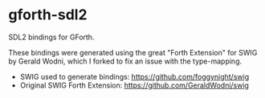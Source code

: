 # gforth-sdl2

SDL2 bindings for GForth.

These bindings were generated using the great "Forth Extension" for SWIG by
Gerald Wodni, which I forked to fix an issue with the type-mapping.

- SWIG used to generate bindings: <https://github.com/foggynight/swig>
- Original SWIG Forth Extension: <https://github.com/GeraldWodni/swig>
